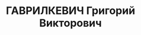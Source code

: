 ---
title: ГАВРИЛКЕВИЧ Григорий Викторович
description: 'Род. в 1899, поляк, член ВКП(б).

  Звание: 20.12.1936 - мл. лейтенант ГБ.

  уполн. ГУПВО НКВД СССР, уволен 05.11.1937.

  Арестован 19.09.1937. Осужден в особом порядке, ВМН. Расстрелян 09.12.1937, Москва.

  Реабилитирован в 06.1956.'
---